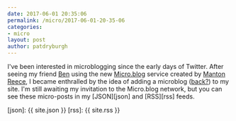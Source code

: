 ```yaml
---
date: 2017-06-01 20:35:06
permalink: /micro/2017-06-01-20-35-06
categories:
- micro
layout: post
author: patdryburgh
---
```


I've been interested in microblogging since the early days of Twitter. After seeing my friend [Ben][bb] using the new [Micro.blog][mb] service created by [Manton Reece][mr], I became enthralled by the idea of adding a microblog ([back?][wm]) to my site. I'm still awaiting my invitation to the Micro.blog network, but you can see these micro-posts in my [JSON][json] and [RSS][rss] feeds.

[bb]: http://brooksreview.net
[mb]: http://micro.blog
[mr]: http://manton.org/
[wm]: https://web.archive.org/web/20110612123727/http://patdryburgh.com/asides/
[json]: {{ site.json }}
[rss]: {{ site.rss }}